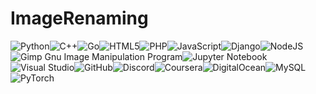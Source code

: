 # ImageRenaming
![Python](https://img.shields.io/badge/python-3670A0?style=plastic&logo=python&logoColor=ffdd54)![C++](https://img.shields.io/badge/c++-%2300599C.svg?style=plastic&logo=c%2B%2B&logoColor=white)![Go](https://img.shields.io/badge/go-%2300ADD8.svg?style=plastic&logo=go&logoColor=white)![HTML5](https://img.shields.io/badge/html5-%23E34F26.svg?style=plastic&logo=html5&logoColor=white)![PHP](https://img.shields.io/badge/php-%23777BB4.svg?style=plastic&logo=php&logoColor=white)![JavaScript](https://img.shields.io/badge/javascript-%23323330.svg?style=plastic&logo=javascript&logoColor=%23F7DF1E)![Django](https://img.shields.io/badge/django-%23092E20.svg?style=plastic&logo=django&logoColor=white)![NodeJS](https://img.shields.io/badge/node.js-6DA55F?style=plastic&logo=node.js&logoColor=white)![Gimp Gnu Image Manipulation Program](https://img.shields.io/badge/Gimp-657D8B?style=plastic&logo=gimp&logoColor=FFFFFF)![Jupyter Notebook](https://img.shields.io/badge/jupyter-%23FA0F00.svg?style=plastic&logo=jupyter&logoColor=white)![Visual Studio](https://img.shields.io/badge/Visual%20Studio-5C2D91.svg?style=plastic&logo=visual-studio&logoColor=white)![GitHub](https://img.shields.io/badge/github-%23121011.svg?style=plastic&logo=github&logoColor=white)![Discord](https://img.shields.io/badge/Mirk@6460-%237289DA.svg?style=plastic&logo=discord&logoColor=white)![Coursera](https://img.shields.io/badge/Coursera-%230056D2.svg?style=plastic&logo=Coursera&logoColor=white)![DigitalOcean](https://img.shields.io/badge/DigitalOcean-%230167ff.svg?style=plastic&logo=digitalOcean&logoColor=white)![MySQL](https://img.shields.io/badge/mysql-%2300f.svg?style=plastic&logo=mysql&logoColor=white)![PyTorch](https://img.shields.io/badge/PyTorch-%23EE4C2C.svg?style=plastic&logo=PyTorch&logoColor=white)
